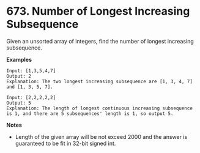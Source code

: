 # 673. Number of Longest Increasing Subsequence

Given an unsorted array of integers, find the number of longest increasing subsequence.

**Examples**
```
Input: [1,3,5,4,7]
Output: 2
Explanation: The two longest increasing subsequence are [1, 3, 4, 7] and [1, 3, 5, 7].
```

```
Input: [2,2,2,2,2]
Output: 5
Explanation: The length of longest continuous increasing subsequence is 1, and there are 5 subsequences' length is 1, so output 5.
```

**Notes**
- Length of the given array will be not exceed 2000 and the answer is guaranteed to be fit in 32-bit signed int.

